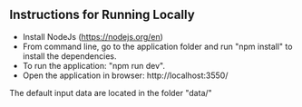 

## Instructions for Running Locally

- Install NodeJs (https://nodejs.org/en) 
- From command line, go to the application folder and run "npm install" to install the dependencies.
- To run the application: "npm run dev".
- Open the application in browser: http://localhost:3550/

The default input data are located in the folder "data/"
